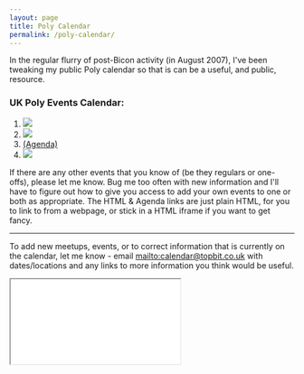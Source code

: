 ```yaml
---
layout: page
title: Poly Calendar
permalink: /poly-calendar/
---
```


<p>In the regular flurry of post-Bicon activity (in August 2007), I've been tweaking my public Poly calendar so that is can be a useful, and  public, resource.</p>

<h3>UK Poly Events Calendar:</h3>

<ol>
<li><a href="http://www.google.com/calendar/ical/r77h5s68dtsu0v8dtel66aoa4g%40group.calendar.google.com/public/basic.ics" rel="nofollow"><img src="http://www.google.com/calendar/images/ical.gif"></a></li>
<li><a href="http://www.google.com/calendar/embed?src=r77h5s68dtsu0v8dtel66aoa4g%40group.calendar.google.com" rel="nofollow"><img src="http://www.google.com/calendar/images/html.gif"></a></li>
<li><a href="http://www.google.com/calendar/embed?src=r77h5s68dtsu0v8dtel66aoa4g%40group.calendar.google.com&amp;mode=AGENDA" rel="nofollow">(Agenda)</a></li>
<li><a target="_blank" href="http://www.google.com/calendar/render?cid=r77h5s68dtsu0v8dtel66aoa4g%40group.calendar.google.com" rel="nofollow"><img src="http://www.google.com/calendar/images/ext/gc_button1_en-GB.gif" border="0"></a></li>
</ol>

<p>If there are any other events that you know of (be they regulars or one-offs), please let me know.  Bug me too often with new information and I'll have to figure out how to give you access to add your own events to one or both as appropriate.  The HTML &amp; Agenda links are just plain HTML, for you to link to from a webpage, or stick in a HTML iframe if you want to get fancy.</p>

----

To add new meetups, events, or to correct information that is currently on the calendar, let me know - email <mailto:calendar@topbit.co.uk> with dates/locations and any links to more information you think would be useful.

<iframe src="<a href="http://www.google.com/calendar/embed?src=r77h5s68dtsu0v8dtel66aoa4g%40group.calendar.google.com" rel="nofollow">" frameborder="0"></iframe>

